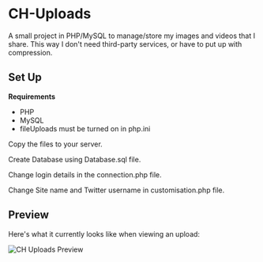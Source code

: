 # CH-Uploads
A small project in PHP/MySQL to manage/store my images and videos that I share. This way I don't need third-party services, or have to put up with compression.

## Set Up

**Requirements**
- PHP
- MySQL
- fileUploads must be turned on in php.ini

Copy the files to your server.

Create Database using Database.sql file.

Change login details in the connection.php file.

Change Site name and Twitter username in customisation.php file.

## Preview
Here's what it currently looks like when viewing an upload:

![CH Uploads Preview](http://chrishannah.me/uploads/CHUploads_Preview.png)
